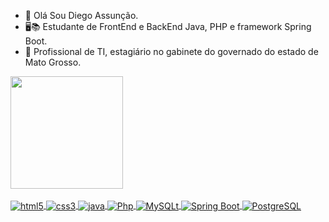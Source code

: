 - 👋 Olá Sou Diego Assunção.
- 🖥️📚 Estudante de FrontEnd e BackEnd Java, PHP e framework Spring Boot.
- 📖 Profissional de TI, estagiário no gabinete do governado do estado de Mato Grosso.
<div>
<a href="https://github.com/seu-usuário-aqui">
<img loading="lazy" height="180em" src="https://github-readme-stats.vercel.app/api?username=diegocbaleite&show_icons=true&theme=dark&include_all_commits=true&count_private=true"/>

<div style="display: inline_block"><br>
  <img align="center" alt="html5" src="https://img.shields.io/badge/HTML5-E34F26?style=for-the-badge&logo=html5&logoColor=white" />
  <img align="center" alt="css3" src="https://img.shields.io/badge/CSS3-1572B6?style=for-the-badge&logo=css3&logoColor=white"/>
  <img align="center" alt="java" src="https://img.shields.io/badge/Java-ED8B00?style=for-the-badge&logo=openjdk&logoColor=white"/>
  <img align="center" alt="Php" src="https://img.shields.io/badge/PHP-777BB4?style=for-the-badge&logo=php&logoColor=white"/>
  <img align="center" alt="MySQLt" src="https://img.shields.io/badge/MySQL-4479A1?style=for-the-badge&logo=mysql&logoColor=white"/>
  <img align="center" alt="Spring Boot" src="https://img.shields.io/badge/Spring%20Boot-6DB33F?style=for-the-badge&logo=spring&logoColor=white"/>
  <img align="center" alt="PostgreSQL" src="https://img.shields.io/badge/PostgreSQL-336791?style=for-the-badge&logo=postgresql&logoColor=white"/>
   
</div>


</div>
